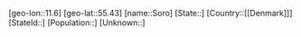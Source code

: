 ﻿---
location: [55.43,11.6]
type: City
tags:
- geo/City


SpocWebEntityId: 34376
isDeleted: false
confidential: public

---
[geo-lon::11.6]
[geo-lat::55.43]
[name::Soro]
[State::]
[Country::[[Denmark]]]
[StateId::]
[Population::]
[Unknown::]

